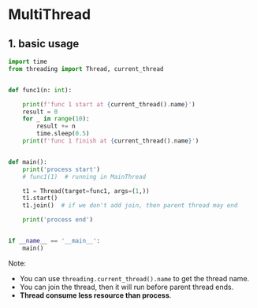 # MultiThread

## 1. basic usage

```python
import time
from threading import Thread, current_thread


def func1(n: int):

    print(f'func 1 start at {current_thread().name}')
    result = 0
    for _ in range(10):
        result += n
        time.sleep(0.5)
    print(f'func 1 finish at {current_thread().name}')


def main():
    print('process start')
    # func1(1)  # running in MainThread

    t1 = Thread(target=func1, args=(1,))
    t1.start()
    t1.join()  # if we don't add join, then parent thread may end

    print('process end')


if __name__ == '__main__':
    main()
```

Note:

-   You can use `threading.current_thread().name` to get the thread name.
-   You can join the thread, then it will run before parent thread ends.
-   **Thread consume less resource than process**.